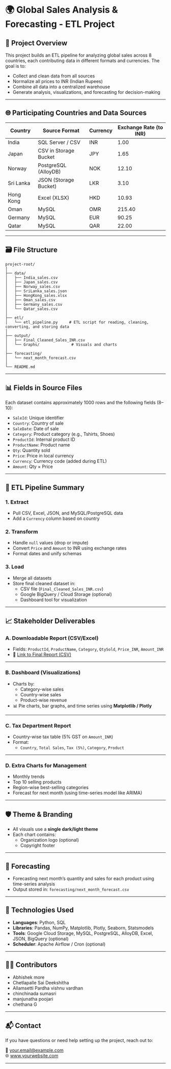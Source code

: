 
# 🌍 Global Sales Analysis & Forecasting - ETL Project

## 🧩 Project Overview

This project builds an ETL pipeline for analyzing global sales across 8 countries, each contributing data in different formats and currencies. The goal is to:

- Collect and clean data from all sources
- Normalize all prices to INR (Indian Rupees)
- Combine all data into a centralized warehouse
- Generate analysis, visualizations, and forecasting for decision-making

---

## 🌐 Participating Countries and Data Sources

| Country      | Source Format              | Currency | Exchange Rate (to INR) |
|--------------|----------------------------|----------|-------------------------|
| India        | SQL Server / CSV           | INR      | 1.00                    |
| Japan        | CSV in Storage Bucket      | JPY      | 1.65                    |
| Norway       | PostgreSQL (AlloyDB)       | NOK      | 12.10                   |
| Sri Lanka    | JSON (Storage Bucket)      | LKR      | 3.10                    |
| Hong Kong    | Excel (XLSX)               | HKD      | 10.93                   |
| Oman         | MySQL                      | OMR      | 215.40                  |
| Germany      | MySQL                      | EUR      | 90.25                   |
| Qatar        | MySQL                      | QAR      | 22.00                   |

---

## 🗃️ File Structure

```
project-root/
│
├── data/
│   ├── India_sales.csv
│   ├── Japan_sales.csv
│   ├── Norway_sales.csv
│   ├── SriLanka_sales.json
│   ├── HongKong_sales.xlsx
│   ├── Oman_sales.csv
│   ├── Germany_sales.csv
│   └── Qatar_sales.csv
│
├── etl/
│   └── etl_pipeline.py     # ETL script for reading, cleaning, converting, and storing data
│
├── output/
│   ├── Final_Cleaned_Sales_INR.csv
│   └── Graphs/              # Visuals and charts
│
├── forecasting/
│   └── next_month_forecast.csv
│
└── README.md
```

---

## 📊 Fields in Source Files

Each dataset contains approximately 1000 rows and the following fields (8–10):

- `SaleId`: Unique identifier
- `Country`: Country of sale
- `SaleDate`: Date of sale
- `Category`: Product category (e.g., Tshirts, Shoes)
- `ProductId`: Internal product ID
- `ProductName`: Product name
- `Qty`: Quantity sold
- `Price`: Price in local currency
- `Currency`: Currency code (added during ETL)
- `Amount`: Qty × Price

---

## 🔁 ETL Pipeline Summary

### 1. **Extract**
- Pull CSV, Excel, JSON, and MySQL/PostgreSQL data
- Add a `Currency` column based on country

### 2. **Transform**
- Handle `null` values (drop or impute)
- Convert `Price` and `Amount` to INR using exchange rates
- Format dates and unify schemas

### 3. **Load**
- Merge all datasets
- Store final cleaned dataset in:
  - CSV file (`Final_Cleaned_Sales_INR.csv`)
  - Google BigQuery / Cloud Storage (optional)
  - Dashboard tool for visualization

---

## 📈 Stakeholder Deliverables

### A. **Downloadable Report (CSV/Excel)**  
- Fields: `ProductId`, `ProductName`, `Category`, `QtySold`, `Price_INR`, `Amount_INR`  
- 📎 [Link to Final Report (CSV)](./output/Final_Cleaned_Sales_INR.csv)

---

### B. **Dashboard (Visualizations)**
- Charts by:
  - Category-wise sales
  - Country-wise sales
  - Product-wise revenue
- 📊 Pie charts, bar graphs, and time series using **Matplotlib / Plotly**

---

### C. **Tax Department Report**
- Country-wise tax table (5% GST on `Amount_INR`)
- Format:
  - `Country`, `Total Sales`, `Tax (5%)`, `Category`, `Product`

---

### D. **Extra Charts for Management**
- Monthly trends
- Top 10 selling products
- Region-wise best-selling categories
- Forecast for next month (using time-series model like ARIMA)

---

## 🛡️ Theme & Branding
- All visuals use a **single dark/light theme**
- Each chart contains:
  - Organization logo (optional)
  - Copyright footer

---

## 📅 Forecasting
- Forecasting next month’s quantity and sales for each product using time-series analysis
- Output stored in: `forecasting/next_month_forecast.csv`

---

## 🧪 Technologies Used

- **Languages**: Python, SQL
- **Libraries**: Pandas, NumPy, Matplotlib, Plotly, Seaborn, Statsmodels
- **Tools**: Google Cloud Storage, MySQL, PostgreSQL, AlloyDB, Excel, JSON, BigQuery (optional)
- **Scheduler**: Apache Airflow / Cron (optional)

---

## 👨‍💼 Contributors

- Abhishek more
- Chetlapalle Sai Deekshitha
- Allamsetti Pardha vishnu vardhan
- chinchinada sumasri
- manjunatha poojari
- chethana G

---

## 📬 Contact

If you have questions or need help setting up the project, reach out to:

📧 your.email@example.com  
🌐 www.yourwebsite.com  

---
